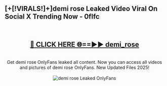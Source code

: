 <h2>[+[!VIRALS!]+]demi rose Leaked Video Viral On Social X Trending Now - 0flfc</h2>
<br>
<div align="center">
<h2><a href="https://libra.edu.pl?demi_rose" rel="nofollow">🔴 CLICK HERE 🌐==►► demi_rose</a></h2>
<br>
Get demi rose OnlyFans leaked all content. Now you can access all videos and pictures of demi rose OnlyFans. New Updated Files 2025!
<br>
<br>
<a href="https://libra.edu.pl?demi_rose" rel="nofollow" data-target="animated-image.originalLink"><img src="https://i.ibb.co.com/WyWwxjT/player-gif2.gif" alt="demi rose Leaked OnlyFans" style="max-width: 100%; display: inline-block;" data-target="animated-image.originalImage"></a>
</div>
<br>